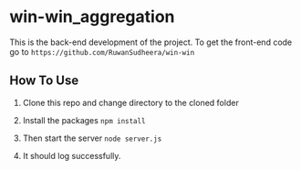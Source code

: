 ﻿# win-win_aggregation
 
 This is the back-end development of the project. To get the front-end code go to `https://github.com/RuwanSudheera/win-win`

## How To Use

1. Clone this repo and change directory to the cloned folder

2. Install the packages
  `npm install`
  
3. Then start the server
  `node server.js`
  
4. It should log successfully.  
